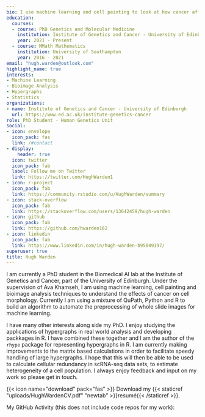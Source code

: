 ```yaml
---
bio: I use machine learning and cell painting to look at how cancer affects the morphology of cells.
education:
  courses:
  - course: PhD Genetics and Molecular Medicine
    institution: Institute of Genetics and Cancer - University of Edinburgh
    year: 2021 - Present
  - course: MMath Mathematics
    institution: University of Southampton
    year: 2016 - 2021
email: "hugh.warden@outlook.com"
highlight_name: true
interests:
- Machine Learning
- Bioimage Analysis
- Hypergraphs
- Statistics
organizations:
- name: Institute of Genetics and Cancer - University of Edinburgh
  url: https://www.ed.ac.uk/institute-genetics-cancer
role: PhD Student - Human Genetics Unit
social:
- icon: envelope
  icon_pack: fas
  link: /#contact
- display:
    header: true
  icon: twitter
  icon_pack: fab
  label: Follow me on Twitter
  link: https://twitter.com/HughWarden1
- icon: r-project
  icon_pack: fab
  link: https://community.rstudio.com/u/HughWarden/summary
- icon: stack-overflow
  icon_pack: fab
  link: https://stackoverflow.com/users/13642459/hugh-warden
- icon: github
  icon_pack: fab
  link: https://github.com/hwarden162
- icon: linkedin
  icon_pack: fab
  link: https://www.linkedin.com/in/hugh-warden-b95049197/
superuser: true
title: Hugh Warden
---
```


I am currently a PhD student in the Biomedical AI lab at the Institute of Genetics and Cancer, part of the University of Edinburgh. Under the supervision of Ava Khamseh, I am using machine learning, cell painting and bioimage analysis techniques to understand the effects of cancer on cell morphology. Currently I am using a mixture of QuPath, Python and R to build an algorithm to automate the preprocessing of whole slide images for machine learning.

I have many other interests along side my PhD. I enjoy studying the applications of hypergraphs in real world analysis and developing packkages in R. I have combined these together and I am the author of the `rhype` package for representing hypergraphs in R. I am currently making improvements to the matrix based calculations in order to facilitate speedy handling of large hypergraphs. I hope that this will then be able to be used to calculate cellular redundancy in scRNA-seq data sets, to estimate heterogeneity of a cell population. I always enjoy feedback and input on my work so please get in touch.

{{< icon name="download" pack="fas" >}} Download my {{< staticref "uploads/HughWardenCV.pdf" "newtab" >}}resumé{{< /staticref >}}.

My GitHub Activity (this does not include code repos for my work):
